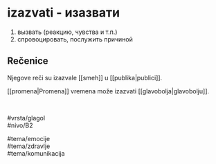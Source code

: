 # izazvati - изазвати

1. вызвать (реакцию, чувства и т.п.)  
2. спровоцировать, послужить причиной

## Rečenice

Njegove reči su izazvale [[smeh]] u [[publika|publici]].

[[promena|Promena]] vremena može izazvati [[glavobolja|glavobolju]].

<br>

#vrsta/glagol  
#nivo/B2  

#tema/emocije  
#tema/zdravlje  
#tema/komunikacija
